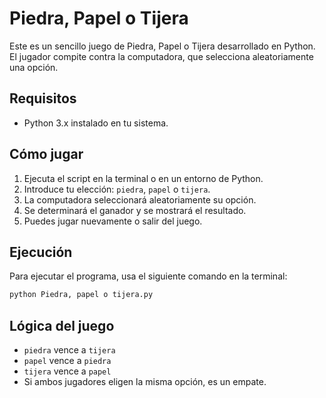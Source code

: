 # Piedra, Papel o Tijera

Este es un sencillo juego de Piedra, Papel o Tijera desarrollado en Python. El jugador compite contra la computadora, que selecciona aleatoriamente una opción.

## Requisitos
- Python 3.x instalado en tu sistema.

## Cómo jugar
1. Ejecuta el script en la terminal o en un entorno de Python.
2. Introduce tu elección: `piedra`, `papel` o `tijera`.
3. La computadora seleccionará aleatoriamente su opción.
4. Se determinará el ganador y se mostrará el resultado.
5. Puedes jugar nuevamente o salir del juego.

## Ejecución
Para ejecutar el programa, usa el siguiente comando en la terminal:
```sh
python Piedra, papel o tijera.py
```

## Lógica del juego
- `piedra` vence a `tijera`
- `papel` vence a `piedra`
- `tijera` vence a `papel`
- Si ambos jugadores eligen la misma opción, es un empate.
